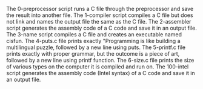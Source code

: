 The  0-preprocessor script runs a C file through the preprocessor and save the result into another file.
The 1-compiler script  compiles a C file but does not link and names the output file the same as the C file.
The 2-assembler script generates the assembly code of a C code and save it in an output file.
The 3-name script compiles a C file and creates an executable named cisfun.
The 4-puts.c file prints exactly "Programming is like building a multilingual puzzle, followed by a new line using puts.
The 5-printf.c file prints exactly with proper grammar, but the outcome is a piece of art, followed by a new line using printf function.
The 6-size.c file prints the size of various types on the computer it is compiled and run on.
The 100-intel script generates the assembly code (Intel syntax) of a C code and save it in an output file.
